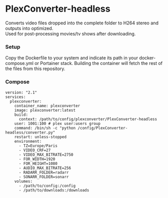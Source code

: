 # PlexConverter-headless

Converts video files dropped into the complete folder to H264 stereo and outputs into optimized.<br>
Used for post-processing movies/tv shows after downloading.

### Setup
Copy the Dockerfile to your system and indicate its path in your docker-compose.yml or Portainer stack.
Building the container will fetch the rest of the files from this repository.

### Compose
```
version: "2.1"
services:
  plexconverter:
    container_name: plexconverter
    image: plexconverter:latest
    build:
      context: /path/to/config/plexconverter/PlexConverter-headless
    user: 1001:100 # plex user:users group
    command: /bin/sh -c "python /config/PlexConverter-headless/converter.py"
    restart: unless-stopped
    environment:
      - TZ=Europe/Paris
      - VIDEO_CRF=27
      - VIDEO_MAX_BITRATE=2750
      - FOR_WIDTH=1920
      - FOR_HEIGHT=1080
      - AUDIO_MAX_BITRATE=256
      - RADARR_FOLDER=radarr
      - SONARR_FOLDER=sonarr
    volumes:
      - /path/to/config:/config
      - /path/to/downloads:/downloads
```
